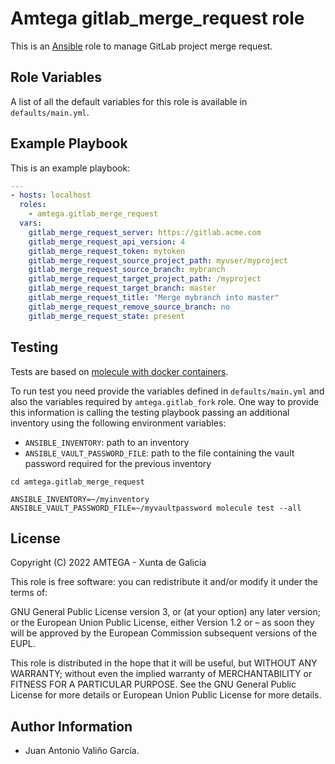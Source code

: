 # Amtega gitlab_merge_request role

This is an [Ansible](http://www.ansible.com) role to manage GitLab project merge request.

## Role Variables

A list of all the default variables for this role is available in `defaults/main.yml`.

## Example Playbook

This is an example playbook:

``` yaml
---
- hosts: localhost
  roles:  
    - amtega.gitlab_merge_request
  vars:    
    gitlab_merge_request_server: https://gitlab.acme.com
    gitlab_merge_request_api_version: 4
    gitlab_merge_request_token: mytoken
    gitlab_merge_request_source_project_path: myuser/myproject
    gitlab_merge_request_source_branch: mybranch
    gitlab_merge_request_target_project_path: /myproject
    gitlab_merge_request_target_branch: master
    gitlab_merge_request_title: "Merge mybranch into master"
    gitlab_merge_request_remove_source_branch: no
    gitlab_merge_request_state: present
```

## Testing

Tests are based on [molecule with docker containers](https://molecule.readthedocs.io/en/latest/installation.html).

To run test you need provide the variables defined in `defaults/main.yml` and also the variables required by `amtega.gitlab_fork` role. One way to provide this information is calling the testing playbook passing an additional inventory using the following environment variables:

- `ANSIBLE_INVENTORY`: path to an inventory
- `ANSIBLE_VAULT_PASSWORD_FILE`: path to the file containing the vault password required for the previous inventory

```shell
cd amtega.gitlab_merge_request

ANSIBLE_INVENTORY=~/myinventory ANSIBLE_VAULT_PASSWORD_FILE=~/myvaultpassword molecule test --all
```

## License

Copyright (C) 2022 AMTEGA - Xunta de Galicia

This role is free software: you can redistribute it and/or modify it under the terms of:

GNU General Public License version 3, or (at your option) any later version; or the European Union Public License, either Version 1.2 or – as soon they will be approved by the European Commission ­subsequent versions of the EUPL.

This role is distributed in the hope that it will be useful, but WITHOUT ANY WARRANTY; without even the implied warranty of MERCHANTABILITY or FITNESS FOR A PARTICULAR PURPOSE.  See the GNU General Public License for more details or European Union Public License for more details.

## Author Information

- Juan Antonio Valiño García.

